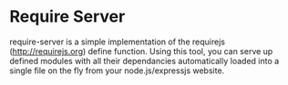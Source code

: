 Require Server
=================

require-server is a simple implementation of the requirejs (http://requirejs.org) define function. Using this tool, you can serve up defined modules with all their dependancies automatically loaded into a single file on the fly from your node.js/expressjs website.
